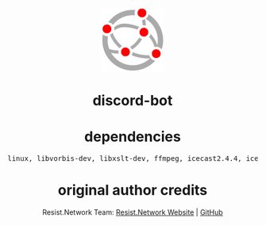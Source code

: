 <p align="center"><img src="https://github.com/resist-network/extras-pack/blob/master/images/128x128.png?raw=true"></p>
<h1 align="center">discord-bot</h1>

<h1 align="center">dependencies</h1>
<pre align="center">linux, libvorbis-dev, libxslt-dev, ffmpeg, icecast2.4.4, ices2, node.js v10+, python speedtest-cli, inet-utils</pre>

<h1 align="center">original author credits</h1>
<p align="center">Resist.Network Team: <a href="https://resist.network">Resist.Network Website</a> | <a href="https://github.com/resist-network">GitHub</a></p>
